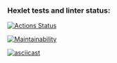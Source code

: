 ### Hexlet tests and linter status:

[![Actions Status](https://github.com/olya889/frontend-project-44/workflows/hexlet-check/badge.svg)](https://github.com/olya889/frontend-project-44/actions)

[![Maintainability](https://api.codeclimate.com/v1/badges/61ab451cd9cf8195d1cb/maintainability)](https://codeclimate.com/github/olya889/frontend-project-44/maintainability)

[![asciicast](https://asciinema.org/a/Gt5jTiMvZlVTtpauc7amH0VKf.svg)](https://asciinema.org/a/Gt5jTiMvZlVTtpauc7amH0VKf)